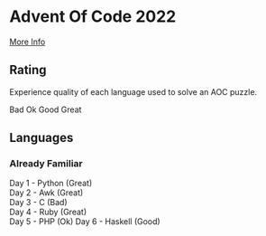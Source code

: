 # Advent Of Code 2022
[More Info](https://adventofcode.com/2022)
## Rating
Experience quality of each language used to solve an AOC puzzle.

Bad Ok Good Great

## Languages
### Already Familiar
Day 1 - Python (Great)  
Day 2 - Awk (Great)  
Day 3 - C (Bad)  
Day 4 - Ruby (Great)  
Day 5 - PHP (Ok)
Day 6 - Haskell (Good)  

